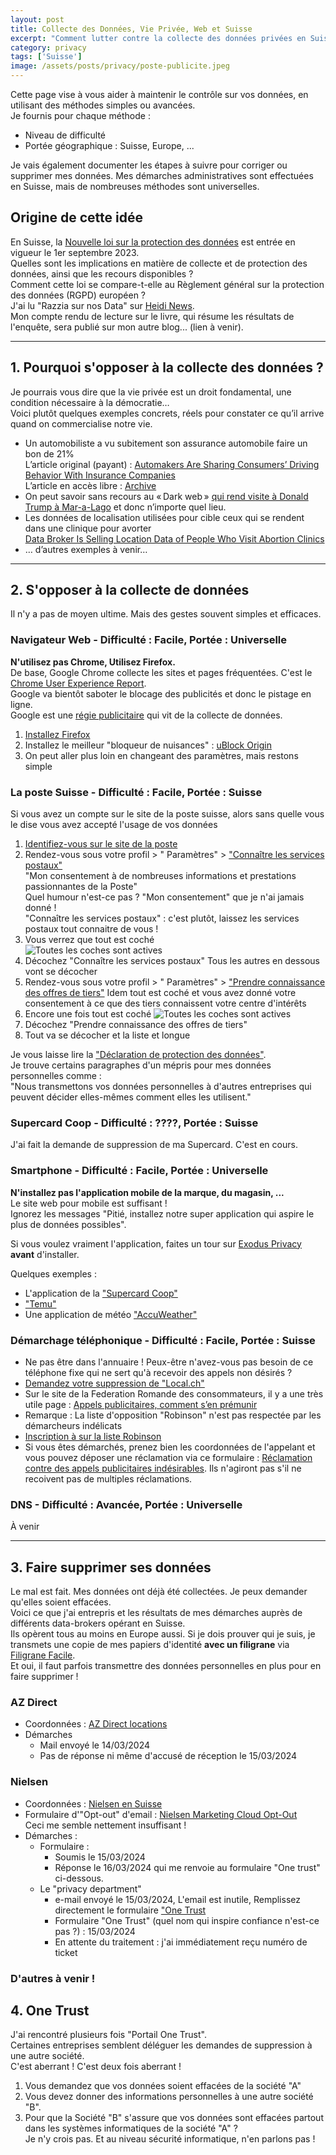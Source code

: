 ```yaml
---
layout: post
title: Collecte des Données, Vie Privée, Web et Suisse
excerpt: "Comment lutter contre la collecte des données privées en Suisse"
category: privacy
tags: ['Suisse']
image: /assets/posts/privacy/poste-publicite.jpeg
---
```


Cette page vise à vous aider à maintenir le contrôle sur vos données, en utilisant des méthodes simples ou avancées.  
Je fournis pour chaque méthode :  
- Niveau de difficulté
- Portée géographique : Suisse, Europe, ...

Je vais également documenter les étapes à suivre pour corriger ou supprimer mes données. Mes démarches administratives sont effectuées en Suisse, mais de nombreuses méthodes sont universelles.

## Origine de cette idée

En Suisse, la [Nouvelle loi sur la protection des données](https://www.kmu.admin.ch/kmu/fr/home/faits-et-tendances/digitalisation/protection-des-donnees/nouvelle-loi-sur-la-protection-des-donnees-nlpd.html) est entrée en vigueur le 1er septembre 2023.  
Quelles sont les implications en matière de collecte et de protection des données, ainsi que les recours disponibles ?  
Comment cette loi se compare-t-elle au Règlement général sur la protection des données (RGPD) européen ?  
J'ai lu "Razzia sur nos Data" sur [Heidi News](https://www.heidi.news/explorations/razzia-sur-vos-data).    
Mon compte rendu de lecture sur le livre, qui résume les résultats de l'enquête, sera publié sur mon autre blog... (lien à venir).

---

## 1. Pourquoi s'opposer à la collecte des données ?

Je pourrais vous dire que la vie privée est un droit fondamental, une condition nécessaire à la démocratie…  
Voici plutôt quelques exemples concrets, réels pour constater ce qu’il arrive quand on commercialise notre vie.

* Un automobiliste a vu subitement son assurance automobile faire un bon de 21%   
  L’article original (payant) : [Automakers Are Sharing Consumers’ Driving Behavior With Insurance Companies](https://www.nytimes.com/2024/03/11/technology/carmakers-driver-tracking-insurance.html)  
  L’article en accès libre : [Archive](https://web.archive.org/web/20240313200717/https://www.nytimes.com/2024/03/11/technology/carmakers-driver-tracking-insurance.html)
* On peut savoir sans recours au « Dark web » [qui rend visite à Donald Trump à Mar-a-Lago](https://www.rollingstone.com/culture/culture-features/data-brokers-trump-tech-spying-privacy-threat-1234897098/) et donc n’importe quel lieu.
* Les données de localisation utilisées pour cible ceux qui se rendent dans une clinique pour avorter  
  [Data Broker Is Selling Location Data of People Who Visit Abortion Clinics](https://web.archive.org/web/20240313050414/https://www.vice.com/en/article/m7vzjb/location-data-abortion-clinics-safegraph-planned-parenthoo)
* … d’autres exemples à venir…

---

## 2. S'opposer à la collecte de données

Il n'y a pas de moyen ultime. Mais des gestes souvent simples et efficaces. 

### Navigateur Web - Difficulté : Facile, Portée : Universelle

**N'utilisez pas Chrome, Utilisez Firefox.**  
De base, Google Chrome collecte les sites et pages fréquentées. C'est le [Chrome User Experience Report](https://developer.chrome.com/docs/crux).  
Google va bientôt saboter le blocage des publicités et donc le pistage en ligne.  
Google est une [régie publicitaire](https://www.statista.com/statistics/1093781/distribution-of-googles-revenues-by-segment/) qui vit de la collecte de données.

1. [Installez Firefox](https://www.mozilla.org/fr/firefox/new/)
2. Installez le meilleur "bloqueur de nuisances" : [uBlock Origin](https://addons.mozilla.org/fr/firefox/addon/ublock-origin/)
3. On peut aller plus loin en changeant des paramètres, mais restons simple

### La poste Suisse - Difficulté : Facile, Portée : Suisse

Si vous avez un compte sur le site de la poste suisse, alors sans quelle vous le dise vous avez accepté l'usage de vos données

1. [Identifiez-vous sur le site de la poste](https://www.post.ch/fr)
2. Rendez-vous sous votre profil > "<i class="fa-solid fa-gear"></i> Paramètres" > ["Connaître les services postaux"](https://service.post.ch/kvm/app/ui/settings/postalservices)  
   "Mon consentement à de nombreuses informations et prestations passionnantes de la Poste"  
   Quel humour n'est-ce pas ? "Mon consentement" que je n'ai jamais donné !  
   "Connaître les services postaux" : c'est plutôt, laissez les services postaux tout connaitre de vous !
3. Vous verrez que tout est coché  
   ![Toutes les coches sont actives](/assets/posts/privacy/connaitre-service-postaux.png "Connaître les services postaux")
4. Décochez "Connaître les services postaux" 
   Tous les autres en dessous vont se décocher
5. Rendez-vous sous votre profil > "<i class="fa-solid fa-gear"></i> Paramètres" > ["Prendre connaissance des offres de tiers"](https://service.post.ch/kvm/app/ui/settings/thirdpartyoffers)
   Idem tout est coché et vous avez donné votre consentement à ce que des tiers connaissent votre centre d'intérêts
6. Encore une fois tout est coché
   ![Toutes les coches sont actives](/assets/posts/privacy/poste_offre_tiers.png "Prendre connaissance des offres de tiers")
7. Décochez "Prendre connaissance des offres de tiers"
8. Tout va se décocher et la liste et longue

Je vous laisse lire la ["Déclaration de protection des données"](https://www.post.ch/fr/pages/footer/protection-des-donnees-et-informations-legales/declaration-de-protection-des-donnees).  
Je trouve certains paragraphes d'un mépris pour mes données personnelles comme :  
"Nous transmettons vos données personnelles à d'autres entreprises qui peuvent décider elles-mêmes comment elles les utilisent."

### Supercard Coop - Difficulté : ????, Portée : Suisse

J'ai fait la demande de suppression de ma Supercard. C'est en cours.

### Smartphone - Difficulté : Facile, Portée : Universelle

**N'installez pas l'application mobile de la marque, du magasin, ...**  
Le site web pour mobile est suffisant !  
Ignorez les messages "Pitié, installez notre super application qui aspire le plus de données possibles".  

Si vous voulez vraiment l'application, faites un tour sur [Exodus Privacy](https://reports.exodus-privacy.eu.org/fr/) **avant** d'installer.

Quelques exemples :

- L'application de la ["Supercard Coop"](https://reports.exodus-privacy.eu.org/fr/reports/ch.coop.supercard/latest/)
- ["Temu"](https://reports.exodus-privacy.eu.org/fr/reports/com.einnovation.temu/latest/)
- Une application de météo ["AccuWeather"]("https://reports.exodus-privacy.eu.org/fr/reports/com.accuweather.android/latest/)

### Démarchage téléphonique - Difficulté : Facile, Portée : Suisse

- Ne pas être dans l'annuaire !
   Peux-être n'avez-vous pas besoin de ce téléphone fixe qui ne sert qu'à recevoir des appels non désirés ?
- [Demandez votre suppression de "Local.ch"](https://privacyportal-eu-cdn.onetrust.com/dsarwebform/b9865779-0248-4bd3-86ae-adcc74e59b6c/03029c5e-bf5a-4477-b315-b9b11d80d9ee.html)
- Sur le site de la Federation Romande des consommateurs, il y a une très utile page : [Appels publicitaires, comment s’en prémunir](https://www.frc.ch/comment-sen-premunir/)
- Remarque : La liste d'opposition "Robinson" n'est pas respectée par les démarcheurs indélicats
- [Inscription à sur la liste Robinson](https://sdv-konsumenteninfo.ch/robinsonliste-francais/)
- Si vous êtes démarchés, prenez bien les coordonnées de l'appelant 
  et vous pouvez déposer une réclamation via ce formulaire : [Réclamation contre des appels publicitaires indésirables](https://www.seco.admin.ch/seco/fr/home/Werbe_Geschaeftsmethoden/Unlauterer_Wettbewerb/Beschwerde_melden/beschwerde_werbeanruf.html).
  Ils n'agiront pas s'il ne recoivent pas de multiples réclamations.

### DNS - Difficulté : Avancée, Portée : Universelle

À venir


---

## 3. Faire supprimer ses données

Le mal est fait. Mes données ont déjà été collectées. Je peux demander qu'elles soient effacées.    
Voici ce que j'ai entrepris et les résultats de mes démarches auprès de différents data-brokers opérant en Suisse.  
Ils opèrent tous au moins en Europe aussi.
Si je dois prouver qui je suis, je transmets une copie de mes papiers d'identité **avec un filigrane** via [Filigrane Facile](https://filigrane.beta.gouv.fr/).    
Et oui, il faut parfois transmettre des données personnelles en plus pour en faire supprimer !

### AZ Direct

* Coordonnées : [AZ Direct locations](https://www.az-direct.com/site/en/company/locations) 
* Démarches
  * Mail envoyé le 14/03/2024  
  * Pas de réponse ni même d'accusé de réception le 15/03/2024

### Nielsen 

* Coordonnées : [Nielsen en Suisse](https://www.nielsen.com/fr/about-us/locations/switzerland/)
* Formulaire d'"Opt-out" d'email : [Nielsen Marketing Cloud Opt-Out](https://sites.nielsen.com/legal/privacy-statement/exelate-privacy-policy/opt-in-opt-out/)  
  Ceci me semble nettement insuffisant !
* Démarches : 
  * Formulaire : 
    * Soumis le 15/03/2024
    * Réponse le 16/03/2024 qui me renvoie au formulaire "One trust" ci-dessous.
  * Le "privacy department"
    * e-mail envoyé le 15/03/2024, L'email est inutile, Remplissez directement le formulaire ["One Trust](https://privacyportal-de.onetrust.com/webform/70b0083d-d519-4ad2-84ca-96b7c5f8e1a9/9810a8bc-e54d-4d70-bac0-5e4d781ef5b9)
    * Formulaire "One Trust" (quel nom qui inspire confiance n'est-ce pas ?) : 15/03/2024
    * En attente du traitement : j'ai immédiatement reçu numéro de ticket
  
### D'autres à venir !

## 4. One Trust

J'ai rencontré plusieurs fois "Portail One Trust".  
Certaines entreprises semblent déléguer les demandes de suppression à une autre société.  
C'est aberrant ! C'est deux fois aberrant !  

1. Vous demandez que vos données soient effacées de la société "A"
2. Vous devez donner des informations personnelles à une autre société "B".
3. Pour que la Société "B" s'assure que vos données sont effacées partout dans les systèmes informatiques de la société "A" ?  
   Je n'y crois pas. Et au niveau sécurité informatique, n'en parlons pas !
